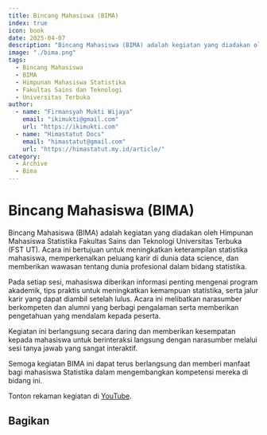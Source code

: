 ```yaml
--- 
title: Bincang Mahasiswa (BIMA)
index: true
icon: book
date: 2025-04-07
description: "Bincang Mahasiswa (BIMA) adalah kegiatan yang diadakan oleh Himpunan Mahasiswa Statistika Fakultas Sains dan Teknologi Universitas Terbuka (FST UT)."
image: "./bima.png"
tags:
  - Bincang Mahasiswa
  - BIMA
  - Himpunan Mahasiswa Statistika
  - Fakultas Sains dan Teknologi
  - Universitas Terbuka
author:
  - name: "Firmansyah Mukti Wijaya"
    email: "ikimukti@gmail.com"
    url: "https://ikimukti.com"
  - name: "Himastatut Docs"
    email: "himastatut@gmail.com"
    url: "https://himastatut.my.id/article/"
category:
  - Archive
  - Bima
--- 
```


# Bincang Mahasiswa (BIMA)

Bincang Mahasiswa (BIMA) adalah kegiatan yang diadakan oleh Himpunan Mahasiswa Statistika Fakultas Sains dan Teknologi Universitas Terbuka (FST UT). Acara ini bertujuan untuk meningkatkan keterampilan statistika mahasiswa, memperkenalkan peluang karir di dunia data science, dan memberikan wawasan tentang dunia profesional dalam bidang statistika.

Pada setiap sesi, mahasiswa diberikan informasi penting mengenai program akademik, tips praktis untuk meningkatkan kemampuan statistika, serta jalur karir yang dapat diambil setelah lulus. Acara ini melibatkan narasumber berkompeten dan alumni yang berbagi pengalaman serta memberikan pengetahuan yang mendalam kepada peserta.

Kegiatan ini berlangsung secara daring dan memberikan kesempatan kepada mahasiswa untuk berinteraksi langsung dengan narasumber melalui sesi tanya jawab yang sangat interaktif.

Semoga kegiatan BIMA ini dapat terus berlangsung dan memberi manfaat bagi mahasiswa Statistika dalam mengembangkan kompetensi mereka di bidang ini.

Tonton rekaman kegiatan di [YouTube](https://www.youtube.com/watch?v=hapPJgTc24w&t=483s).


## Bagikan
<Share colorful />
<GitContributors />
<GitChangelog />